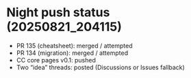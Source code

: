# Night push status (20250821_204115)

- PR 135 (cheatsheet): merged / attempted
- PR 134 (migration): merged / attempted
- CC core pages v0.1: pushed
- Two “idea” threads: posted (Discussions or Issues fallback)


